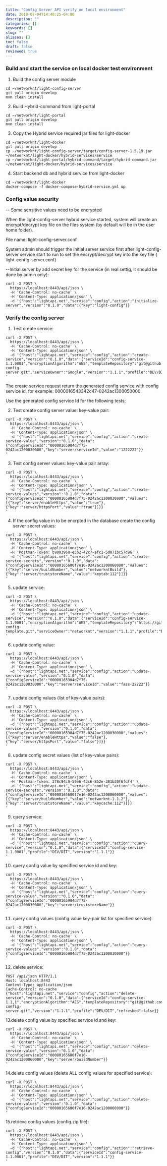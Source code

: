 ```yaml
---
title: "Config Server API verify on local environment"
date: 2018-07-04T14:48:25-04:00
description: ""
categories: []
keywords: []
slug: ""
aliases: []
toc: false
draft: false
reviewed: true
---
```



### Build and start the service on local docker test environment


1. Build the config server module

```
cd ~/networknt/light-config-server
git pull origin develop
mvn clean install

```

2. Build Hybrid-command from light-portal

```
cd ~/networknt/light-portal
git pull origin develop
mvn clean install

```

3. Copy the Hybrid service required jar files for light-docker

```
cd ~/networknt/light-docker
git pull origin develop
cp ~/networknt/light-config-server/target/config-server-1.5.19.jar ~/networknt/light-docker/hybrid-services/service
cp ~/networknt/light-portal/hybrid-command/target/hybrid-command.jar ~/networknt/light-docker/hybrid-services/service

```

4. Start backend db  and hybrid service from light-docker

```
cd ~/networknt/light-docker
docker-compose -f docker-compose-hybrid-service.yml up

```


### Config value security


-- Some sensitive values need to be encrypted

 When the light-config-server hybrid service started, system will create an encrypt/decrypt key file on the files system (by default will be in the user home folder).

 File name:  light-config-server.conf


System admin should trigger the Initial server service first after light-config-server service start to run to set the encrypt/decrypt key into the key file ( light-config-server.conf)


--Initial server by add secret key for the service (in real settig, it should be done by admin only):

```
curl -X POST \
  https://localhost:8443/api/json \
  -H 'Cache-Control: no-cache' \
  -H 'Content-Type: application/json' \
  -d '{"host":"lightapi.net","service":"config","action":"initialize-server","version":"0.1.0","data":{"key":"light-config"}}
```


### Verify the config server


1. Test create service:

```
curl -X POST \
  https://localhost:8443/api/json \
  -H 'Cache-Control: no-cache' \
  -H 'Content-Type: application/json' \
  -d '{"host":"lightapi.net","service":"config","action":"create-service","version":"0.1.0","data":{"serviceId":"config-service-1.1.0001","encryptionAlgorithm":"AES","templateRepository":"git@github.com:lightapi/light-config-server.git","serviceOwner":"Google","version":"1.1.1","profile":"DEV/DIT","refreshed":false}}
'

```

The create service request return the generated config service with config service id, for example:  0000016543342c47-0242ac1300050000.

Use the generated config service Id for the following tests;



2. Test create config server value: key-value pair:

```
curl -X POST \
  https://localhost:8443/api/json \
  -H 'Cache-Control: no-cache' \
  -H 'Content-Type: application/json' \
  -d '{"host":"lightapi.net","service":"config","action":"create-service-value","version":"0.1.0","data":{"configServiceId":"00000165904d7f75-0242ac1200030000","key":"server/serviceId","value":"1222222"}}
'
```


3. Test config server values: key-value pair array:

```
curl -X POST \
  https://localhost:8443/api/json \
  -H 'Cache-Control: no-cache' \
  -H 'Content-Type: application/json' \
  -d '{"host":"lightapi.net","service":"config","action":"create-service-values","version":"0.1.0","data":{"configServiceId":"00000165904d7f75-0242ac1200030000","values":[{"key":"server/enableHttps","value":"true"}, {"key":"server/httpsPort","value":"true"}]}}
'
```

4. If the config value in to be encrpted in the database create the config server secret values:

```
curl -X POST \
  https://localhost:8443/api/json \
  -H 'Cache-Control: no-cache' \
  -H 'Content-Type: application/json' \
  -H 'Postman-Token: b9803960-e5b2-42c7-afc1-5d071bc57d96' \
  -d '{"host":"lightapi.net","service":"config","action":"create-service-secrets","version":"0.1.0","data":{"configServiceId":"00000165680f7e16-0242ac1200060000","values":[{"key":"server/buildNumber","value":"networkntBuild"}, {"key":"server/truststoreName","value":"keytab:112"}]}}
'
```

5. update service:

```
curl -X POST \
  https://localhost:8443/api/json \
  -H 'Cache-Control: no-cache' \
  -H 'Content-Type: application/json' \
  -d '{"host":"lightapi.net","service":"config","action":"update-service","version":"0.1.0","data":{"serviceId":"config-service-1.1.0001","encryptionAlgorithm":"AES","templateRepository":"https://github.com/chenyan71/light-config-template.git","serviceOwner":"networknt","version":"1.1.1","profile":"DEV/DIT","refreshed":false}}
'
```


6. update config value:

```
curl -X POST \
  https://localhost:8443/api/json \
  -H 'Cache-Control: no-cache' \
  -H 'Content-Type: application/json' \
  -d '{"host":"lightapi.net","service":"config","action":"update-service-value","version":"0.1.0","data":{"configServiceId":"00000165904d7f75-0242ac1200030000","key":"server/serviceId","value":"fass-22222"}}
'
```

7. update config values (list of key-value pairs):

```
curl -X POST \
  https://localhost:8443/api/json \
  -H 'Cache-Control: no-cache' \
  -H 'Content-Type: application/json' \
  -d '{"host":"lightapi.net","service":"config","action":"update-service-values","version":"0.1.0","data":{"configServiceId":"00000165904d7f75-0242ac1200030000","values":[{"key":"server/enableHttps","value":"false"}, {"key":"server/httpsPort","value":"false"}]}}
'
```


8. update config secret values (list of key-value pairs):

```
curl -X POST \
  https://localhost:8443/api/json \
  -H 'Cache-Control: no-cache' \
  -H 'Content-Type: application/json' \
  -H 'Postman-Token: 278c94c0-59e6-43c6-852e-381b30f6fdf4' \
  -d '{"host":"lightapi.net","service":"config","action":"update-service-secrets","version":"0.1.0","data":{"configServiceId":"00000165680f7e16-0242ac1200060000","values":[{"key":"server/buildNumber","value":"networknt-1.1.2"}, {"key":"server/truststoreName","value":"keycache:112"}]}}
'

```


9. query  service:

```
curl -X POST \
  https://localhost:8443/api/json \
  -H 'Cache-Control: no-cache' \
  -H 'Content-Type: application/json' \
  -d '{"host":"lightapi.net","service":"config","action":"query-service","version":"0.1.0","data":{"serviceId":"config-service-1.1.0001","profile":"DEV/DIT","version":"1.1.1"}}
'
```

10. query  config value by specified service id and key:

```
curl -X POST \
  https://localhost:8443/api/json \
  -H 'Cache-Control: no-cache' \
  -H 'Content-Type: application/json' \
  -d '{"host":"lightapi.net","service":"config","action":"query-service-value","version":"0.1.0","data":{"configServiceId":"00000165904d7f75-0242ac1200030000","key":"server/truststoreName"}}
'
```


11. query  config values (config value key-pair list for specified service):

```
curl -X POST \
  https://localhost:8443/api/json \
  -H 'Cache-Control: no-cache' \
  -H 'Content-Type: application/json' \
  -d '{"host":"lightapi.net","service":"config","action":"query-service-values","version":"0.1.0","data":{"configServiceId":"00000165904d7f75-0242ac1200030000"}}
'
```



12. delete service:

```
POST /api/json HTTP/1.1
Host: localhost:8443
Content-Type: application/json
Cache-Control: no-cache
{"host":"lightapi.net","service":"config","action":"delete-service","version":"0.1.0","data":{"serviceId":"config-service-1.1,1","encryptionAlgorithm":"AES","templateRepository":"git@github.com:lightapi/light-config-server.git","version":"1.1.1","profile":"DEV/DIT","refreshed":false}}

```


13.delete config value by specified service id and key:

```
curl -X POST \
  https://localhost:8443/api/json \
  -H 'Cache-Control: no-cache' \
  -H 'Content-Type: application/json' \
  -d '{"host":"lightapi.net","service":"config","action":"delete-service-value","version":"0.1.0","data":{"configServiceId":"00000165680f7e16-0242ac1200060000","key":"server/buildNumber"}}
'
```


14.delete config values (delete ALL config values for specified service):

```
curl -X POST \
  https://localhost:8443/api/json \
  -H 'Cache-Control: no-cache' \
  -H 'Content-Type: application/json' \
  -d '{"host":"lightapi.net","service":"config","action":"delete-service-values","version":"0.1.0","data":{"configServiceId":"00000165680f7e16-0242ac1200060000"}}
'
```

15.retrieve config values (config.zip file):

```
curl -X POST \
  https://localhost:8443/api/json \
  -H 'Cache-Control: no-cache' \
  -H 'Content-Type: application/json' \
  -d '{"host":"lightapi.net","service":"config","action":"retrieve-config","version":"0.1.0","data":{"serviceId":"config-service-1.1.0001","profile":"DEV/DIT","version":"1.1.1"}}
'
```
